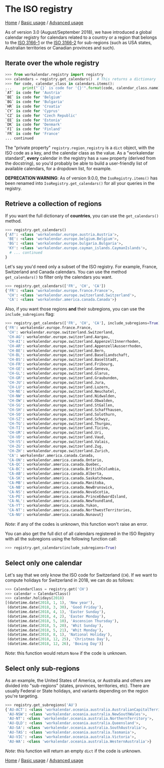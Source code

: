 # The ISO registry

[Home](index.md) / [Basic usage](basic.md) / [Advanced usage](advanced.md)

As of version 3.0 (August/September 2018), we have introduced a global calendar registry for calendars related to a country or a region that belongs to the [ISO 3166-1](https://en.wikipedia.org/wiki/ISO_3166-1) or the [ISO 3166-2](https://en.wikipedia.org/wiki/ISO_3166-2) for sub-regions (such as USA states, Australian territories or Canadian provinces and such).

## Iterate over the whole registry

```python
>>> from workalendar.registry import registry
>>> calendars = registry.get_calendars()  # This returns a dictionary
>>> for code, calendar_class in calendars.items():
...     print("`{}` is code for '{}'".format(code, calendar_class.name))
`AT` is code for 'Austria'
`BE` is code for 'Belgium'
`BG` is code for 'Bulgaria'
`HR` is code for 'Croatia'
`CY` is code for 'Cyprus'
`CZ` is code for 'Czech Republic'
`EE` is code for 'Estonia'
`DK` is code for 'Denmark'
`FI` is code for 'Finland'
`FR` is code for 'France'
... continued
```

The "private property" `registry.region_registry` is a `dict` object, with the ISO code as a key, and the calendar class as the value. As a "workalendar standard", **every** calendar in the registry has a `name` property (derived from the docstring), so you'd probably be able to build a user-friendly list of available calendars, for a dropdown list, for example.

**DEPRECATION WARNING**: As of version 9.0.0, the ``IsoRegistry.items()`` has been renamed into ``IsoRegistry.get_calendars()`` for all your queries in the registry.

## Retrieve a collection of regions

If you want the full dictionary of **countries**, you can use the ``get_calendars()`` method.

```python
>>> registry.get_calendars()
{'AT': <class 'workalendar.europe.austria.Austria'>,
 'BE': <class 'workalendar.europe.belgium.Belgium'>,
 'BG': <class 'workalendar.europe.bulgaria.Bulgaria'>,
 'KY': <class 'workalendar.europe.cayman_islands.CaymanIslands'>,
  # ... continued
}
```

Let's say you'd need only a subset of the ISO registry. For example, France, Switzerland and Canada calendars. You can use the method `get_calendars()` to filter only the calendars you want.

```python
>>> registry.get_calendars(['FR', 'CH', 'CA'])
{'FR': <class 'workalendar.europe.france.France'>,
 'CH': <class 'workalendar.europe.switzerland.Switzerland'>,
 'CA': <class 'workalendar.america.canada.Canada'>}
```

Also, if you want those regions **and** their subregions, you can use the `include_subregions` flag:

```python
>>> registry.get_calendars(['FR', 'CH', 'CA'], include_subregions=True)
{'FR': workalendar.europe.france.France,
 'CH': workalendar.europe.switzerland.Switzerland,
 'CH-AG': workalendar.europe.switzerland.Aargau,
 'CH-AI': workalendar.europe.switzerland.AppenzellInnerrhoden,
 'CH-AR': workalendar.europe.switzerland.AppenzellAusserrhoden,
 'CH-BE': workalendar.europe.switzerland.Bern,
 'CH-BL': workalendar.europe.switzerland.BaselLandschaft,
 'CH-BS': workalendar.europe.switzerland.BaselStadt,
 'CH-FR': workalendar.europe.switzerland.Fribourg,
 'CH-GE': workalendar.europe.switzerland.Geneva,
 'CH-GL': workalendar.europe.switzerland.Glarus,
 'CH-GR': workalendar.europe.switzerland.Graubunden,
 'CH-JU': workalendar.europe.switzerland.Jura,
 'CH-LU': workalendar.europe.switzerland.Luzern,
 'CH-NE': workalendar.europe.switzerland.Neuchatel,
 'CH-NW': workalendar.europe.switzerland.Nidwalden,
 'CH-OW': workalendar.europe.switzerland.Obwalden,
 'CH-SG': workalendar.europe.switzerland.StGallen,
 'CH-SH': workalendar.europe.switzerland.Schaffhausen,
 'CH-SO': workalendar.europe.switzerland.Solothurn,
 'CH-SZ': workalendar.europe.switzerland.Schwyz,
 'CH-TG': workalendar.europe.switzerland.Thurgau,
 'CH-TI': workalendar.europe.switzerland.Ticino,
 'CH-UR': workalendar.europe.switzerland.Uri,
 'CH-VD': workalendar.europe.switzerland.Vaud,
 'CH-VS': workalendar.europe.switzerland.Valais,
 'CH-ZG': workalendar.europe.switzerland.Zug,
 'CH-ZH': workalendar.europe.switzerland.Zurich,
 'CA': workalendar.america.canada.Canada,
 'CA-ON': workalendar.america.canada.Ontario,
 'CA-QC': workalendar.america.canada.Quebec,
 'CA-BC': workalendar.america.canada.BritishColumbia,
 'CA-AB': workalendar.america.canada.Alberta,
 'CA-SK': workalendar.america.canada.Saskatchewan,
 'CA-MB': workalendar.america.canada.Manitoba,
 'CA-NB': workalendar.america.canada.NewBrunswick,
 'CA-NS': workalendar.america.canada.NovaScotia,
 'CA-PE': workalendar.america.canada.PrinceEdwardIsland,
 'CA-NL': workalendar.america.canada.Newfoundland,
 'CA-YT': workalendar.america.canada.Yukon,
 'CA-NT': workalendar.america.canada.NorthwestTerritories,
 'CA-NU': workalendar.america.canada.Nunavut}
```

*Note*: if any of the codes is unknown, this function won't raise an error.

You can also get the full dict of all calendars registered in the ISO Registry with all the subregions using the following function call:

```python
>>> registry.get_calendars(include_subregions=True)
```

## Select only one calendar

Let's say that we only know the ISO code for Switzerland (`CH`). If we want to compute holidays for Switzerland in 2018, we can do as follows:

```python
>>> CalendarClass = registry.get('CH')
>>> calendar = CalendarClass()
>>> calendar.holidays(2018)
[(datetime.date(2018, 1, 1), 'New year'),
 (datetime.date(2018, 3, 30), 'Good Friday'),
 (datetime.date(2018, 4, 1), 'Easter Sunday'),
 (datetime.date(2018, 4, 2), 'Easter Monday'),
 (datetime.date(2018, 5, 10), 'Ascension Thursday'),
 (datetime.date(2018, 5, 20), 'Whit Sunday'),
 (datetime.date(2018, 5, 21), 'Whit Monday'),
 (datetime.date(2018, 8, 1), 'National Holiday'),
 (datetime.date(2018, 12, 25), 'Christmas Day'),
 (datetime.date(2018, 12, 26), 'Boxing Day')]
```

*Note*: this function would return `None` if the code is unknown.


## Select only sub-regions

As an example, the United States of America, or Australia and others are divided into "sub-regions" (states, provinces, territories, etc). There are usually Federal or State holidays, and variants depending on the region you're targeting.

```python
>>> registry.get_subregions('AU')
{'AU-ACT': <class 'workalendar.oceania.australia.AustralianCapitalTerritory'>,
 'AU-NSW': <class 'workalendar.oceania.australia.NewSouthWales'>,
 'AU-NT': <class 'workalendar.oceania.australia.NorthernTerritory'>,
 'AU-QLD': <class 'workalendar.oceania.australia.Queensland'>,
 'AU-SA': <class 'workalendar.oceania.australia.SouthAustralia'>,
 'AU-TAS': <class 'workalendar.oceania.australia.Tasmania'>,
 'AU-VIC': <class 'workalendar.oceania.australia.Victoria'>,
 'AU-WA': <class 'workalendar.oceania.australia.WesternAustralia'>}
```

*Note*: this function will return an empty `dict` if the code is unknown.

[Home](index.md) / [Basic usage](basic.md) / [Advanced usage](advanced.md)
